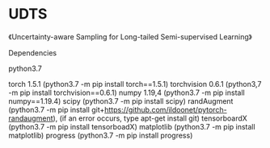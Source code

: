 # UDTS
《Uncertainty-aware Sampling for Long-tailed Semi-supervised Learning》

Dependencies

python3.7

torch 1.5.1 (python3.7 -m pip install torch==1.5.1)
torchvision 0.6.1 (python3,7 -m pip install torchvision==0.6.1)
numpy 1.19,4 (python3.7 -m pip install numpy==1.19.4)
scipy (python3.7 -m pip install scipy)
randAugment (python3.7 -m pip install git+https://github.com/ildoonet/pytorch-randaugment), (if an error occurs, type apt-get install git)
tensorboardX (python3.7 -m pip install tensorboadX)
matplotlib (python3.7 -m pip install matplotlib)
progress (python3.7 -m pip install progress)
